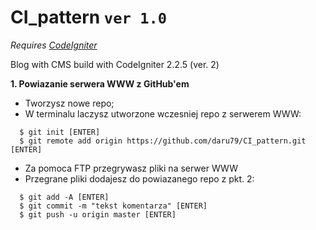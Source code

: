 # CI_pattern `ver 1.0`
*Requires [CodeIgniter](http://www.codeigniter.com/)*

Blog with CMS build with CodeIgniter 2.2.5 (ver. 2)

**1. Powiazanie serwera WWW z GitHub'em**

* Tworzysz nowe repo;
* W terminalu laczysz utworzone wczesniej repo z serwerem WWW:

```
  $ git init [ENTER]
  $ git remote add origin https://github.com/daru79/CI_pattern.git [ENTER]
```

* Za pomoca FTP przegrywasz pliki na serwer WWW
* Przegrane pliki dodajesz do powiazanego repo z pkt. 2:

```
  $ git add -A [ENTER]
  $ git commit -m "tekst komentarza" [ENTER]
  $ git push -u origin master [ENTER]
```
